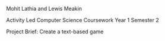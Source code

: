 Mohit Lathia and Lewis Meakin 

Activity Led Computer Science Coursework Year 1 Semester 2

Project Brief: Create a text-based game  

